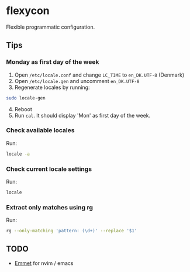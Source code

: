 # flexycon

Flexible programmatic configuration.

## Tips

### Monday as first day of the week

1. Open `/etc/locale.conf` and change `LC_TIME` to `en_DK.UTF-8` (Denmark)
2. Open `/etc/locale.gen` and uncomment `en_DK.UTF-8`
3. Regenerate locales by running:
```sh
sudo locale-gen
```
4. Reboot
5. Run `cal`. It should display 'Mon' as first day of the week.

### Check available locales

Run:
```sh
locale -a
```

### Check current locale settings

Run:
```sh
locale
```

### Extract only matches using rg

Run:
```sh
rg --only-matching 'pattern: (\d+)' --replace '$1'
```

## TODO

- [Emmet](https://www.emmet.io/) for nvim / emacs
